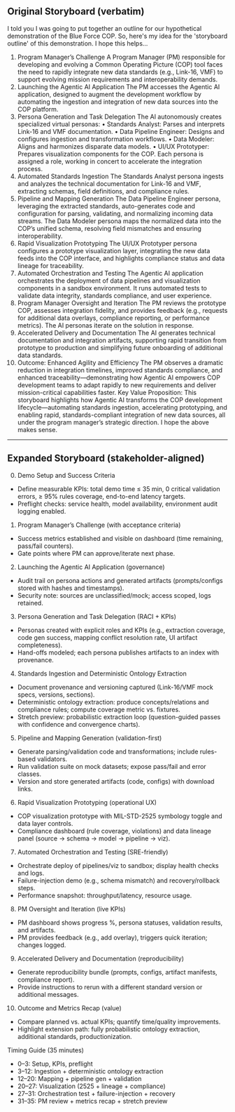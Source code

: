 
## Original Storyboard (verbatim)

I told you I was going to put together an outline for our hypothetical demonstration of the Blue Force COP. So, here's my idea for the 'storyboard outline' of this demonstration. I hope this helps...

1. Program Manager’s Challenge
A Program Manager (PM) responsible for developing and evolving a Common Operating Picture (COP) tool faces the need to rapidly integrate new data standards (e.g., Link-16, VMF) to support evolving mission requirements and interoperability demands.
2. Launching the Agentic AI Application
The PM accesses the Agentic AI application, designed to augment the development workflow by automating the ingestion and integration of new data sources into the COP platform.
3. Persona Generation and Task Delegation
The AI autonomously creates specialized virtual personas:
• Standards Analyst: Parses and interprets Link-16 and VMF documentation.
• Data Pipeline Engineer: Designs and configures ingestion and transformation workflows.
• Data Modeler: Aligns and harmonizes disparate data models.
• UI/UX Prototyper: Prepares visualization components for the COP.
Each persona is assigned a role, working in concert to accelerate the integration process.
4. Automated Standards Ingestion
The Standards Analyst persona ingests and analyzes the technical documentation for Link-16 and VMF, extracting schemas, field definitions, and compliance rules.
5. Pipeline and Mapping Generation
The Data Pipeline Engineer persona, leveraging the extracted standards, auto-generates code and configuration for parsing, validating, and normalizing incoming data streams.
The Data Modeler persona maps the normalized data into the COP’s unified schema, resolving field mismatches and ensuring interoperability.
6. Rapid Visualization Prototyping
The UI/UX Prototyper persona configures a prototype visualization layer, integrating the new data feeds into the COP interface, and highlights compliance status and data lineage for traceability.
7. Automated Orchestration and Testing
The Agentic AI application orchestrates the deployment of data pipelines and visualization components in a sandbox environment. It runs automated tests to validate data integrity, standards compliance, and user experience.
8. Program Manager Oversight and Iteration
The PM reviews the prototype COP, assesses integration fidelity, and provides feedback (e.g., requests for additional data overlays, compliance reporting, or performance metrics). The AI personas iterate on the solution in response.
9. Accelerated Delivery and Documentation
The AI generates technical documentation and integration artifacts, supporting rapid transition from prototype to production and simplifying future onboarding of additional data standards.
10. Outcome: Enhanced Agility and Efficiency
The PM observes a dramatic reduction in integration timelines, improved standards compliance, and enhanced traceability—demonstrating how Agentic AI empowers COP development teams to adapt rapidly to new requirements and deliver mission-critical capabilities faster.
Key Value Proposition:
This storyboard highlights how Agentic AI transforms the COP development lifecycle—automating standards ingestion, accelerating prototyping, and enabling rapid, standards-compliant integration of new data sources, all under the program manager’s strategic direction.
I hope the above makes sense.

---

## Expanded Storyboard (stakeholder-aligned)

0. Demo Setup and Success Criteria
- Define measurable KPIs: total demo time ≤ 35 min, 0 critical validation errors, ≥ 95% rules coverage, end-to-end latency targets.
- Preflight checks: service health, model availability, environment audit logging enabled.

1. Program Manager’s Challenge (with acceptance criteria)
- Success metrics established and visible on dashboard (time remaining, pass/fail counters).
- Gate points where PM can approve/iterate next phase.

2. Launching the Agentic AI Application (governance)
- Audit trail on persona actions and generated artifacts (prompts/configs stored with hashes and timestamps).
- Security note: sources are unclassified/mock; access scoped, logs retained.

3. Persona Generation and Task Delegation (RACI + KPIs)
- Personas created with explicit roles and KPIs (e.g., extraction coverage, code gen success, mapping conflict resolution rate, UI artifact completeness).
- Hand-offs modeled; each persona publishes artifacts to an index with provenance.

4. Standards Ingestion and Deterministic Ontology Extraction
- Document provenance and versioning captured (Link-16/VMF mock specs, versions, sections).
- Deterministic ontology extraction: produce concepts/relations and compliance rules; compute coverage metric vs. fixtures.
- Stretch preview: probabilistic extraction loop (question-guided passes with confidence and convergence charts).

5. Pipeline and Mapping Generation (validation-first)
- Generate parsing/validation code and transformations; include rules-based validators.
- Run validation suite on mock datasets; expose pass/fail and error classes.
- Version and store generated artifacts (code, configs) with download links.

6. Rapid Visualization Prototyping (operational UX)
- COP visualization prototype with MIL-STD-2525 symbology toggle and data layer controls.
- Compliance dashboard (rule coverage, violations) and data lineage panel (source → schema → model → pipeline → viz).

7. Automated Orchestration and Testing (SRE-friendly)
- Orchestrate deploy of pipelines/viz to sandbox; display health checks and logs.
- Failure-injection demo (e.g., schema mismatch) and recovery/rollback steps.
- Performance snapshot: throughput/latency, resource usage.

8. PM Oversight and Iteration (live KPIs)
- PM dashboard shows progress %, persona statuses, validation results, and artifacts.
- PM provides feedback (e.g., add overlay), triggers quick iteration; changes logged.

9. Accelerated Delivery and Documentation (reproducibility)
- Generate reproducibility bundle (prompts, configs, artifact manifests, compliance report).
- Provide instructions to rerun with a different standard version or additional messages.

10. Outcome and Metrics Recap (value)
- Compare planned vs. actual KPIs; quantify time/quality improvements.
- Highlight extension path: fully probabilistic ontology extraction, additional standards, productionization.

Timing Guide (35 minutes)
- 0–3: Setup, KPIs, preflight
- 3–12: Ingestion + deterministic ontology extraction
- 12–20: Mapping + pipeline gen + validation
- 20–27: Visualization (2525 + lineage + compliance)
- 27–31: Orchestration test + failure-injection + recovery
- 31–35: PM review + metrics recap + stretch preview

